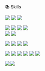 📚 Skills

<img src="https://img.shields.io/badge/HTML5-E34F26?style=flat-square&logo=html5&logoColor=white"> <img src="https://img.shields.io/badge/CSS-1572B6?style=flat-square&logo=css3&logoColor=white"> <img src="https://img.shields.io/badge/JavaScript-F7DF1E?style=flat-square&logo=javascript&logoColor=black">

<img src="https://img.shields.io/badge/jQuery-0769AD?style=flat-square&logo=jquery&logoColor=white"> <img src="https://img.shields.io/badge/React-61DAFB?style=flat-square&logo=react&logoColor=black"> <img src="https://img.shields.io/badge/TypeScript-3178C6?style=flat-square&logo=TypeScript&logoColor=white"> <img src="https://img.shields.io/badge/Node.js-339933?style=flat-square&logo=Node.js&logoColor=white"> <br> <img src="https://img.shields.io/badge/Create React App-09D3AC?style=flat-square&logo=Create React App&logoColor=white"> <img src="https://img.shields.io/badge/Next.js-000000?style=flat-square&logo=Next.js&logoColor=white">

<img src="https://img.shields.io/badge/github-181717?style=flat-square&logo=github&logoColor=white"> <img src="https://img.shields.io/badge/git-F05032?style=flat-square&logo=git&logoColor=white"> <img src="https://img.shields.io/badge/Slack-4A154B?style=flat-square&logo=Slack&logoColor=white"> <img src="https://img.shields.io/badge/Expo-000020?style=flat-square&logo=Expo&logoColor=white">

<img src="https://img.shields.io/badge/Pug-A86454?style=flat-square&logo=pug&logoColor=white"> <img src="https://img.shields.io/badge/MongoDB-47A248?style=flat-square&logo=MongoDB&logoColor=white"> <img src="https://img.shields.io/badge/Webpack-8DD6F9?style=flat-square&logo=Webpack&logoColor=black"> <img src="https://img.shields.io/badge/FFmpeg-007808?style=flat-square&logo=FFmpeg&logoColor=white"> <img src="https://img.shields.io/badge/Heroku-430098?style=flat-square&logo=Heroku&logoColor=white"> <img src="https://img.shields.io/badge/Amazon AWS-FF9900?style=flat-square&logo=Amazon AWS&logoColor=white">

<img src="https://img.shields.io/badge/reactquery-FF4154?style=flat-square&logo=reactquery&logoColor=white"><img src="https://img.shields.io/badge/framer-0055FF?style=flat-square&logo=framer&logoColor=white">
